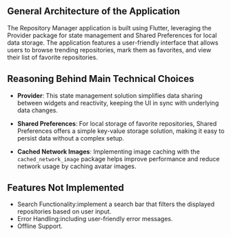 
## General Architecture of the Application

The Repository Manager application is built using Flutter, leveraging the Provider package for state management and Shared Preferences for local data storage. The application features a user-friendly interface that allows users to browse trending repositories, mark them as favorites, and view their list of favorite repositories.

## Reasoning Behind Main Technical Choices

- **Provider**: This state management solution simplifies data sharing between widgets and reactivity, keeping the UI in sync with underlying data changes.

- **Shared Preferences**: For local storage of favorite repositories, Shared Preferences offers a simple key-value storage solution, making it easy to persist data without a complex setup.

- **Cached Network Images**: Implementing image caching with the `cached_network_image` package helps improve performance and reduce network usage by caching avatar images.

## Features Not Implemented

- Search Functionality:implement a search bar that filters the displayed repositories based on user input.
- Error Handling:including user-friendly error messages.
- Offline Support.


